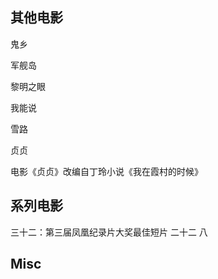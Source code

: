 


## 其他电影
鬼乡


军舰岛

黎明之眼

我能说

雪路

贞贞

电影《贞贞》改编自丁玲小说《我在霞村的时候》

## 系列电影

三十二：第三届凤凰纪录片大奖最佳短片
二十二
八

## Misc



